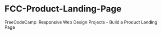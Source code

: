 <h1>FCC-Product-Landing-Page</h1>
<p>FreeCodeCamp: Responsive Web Design Projects - Build a Product Landing Page</p>
